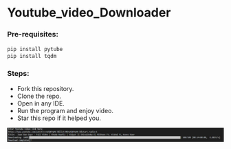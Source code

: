 # Youtube_video_Downloader
### Pre-requisites:
    pip install pytube
    pip install tqdm
### Steps:
- Fork this repository.
- Clone the repo.
- Open in any IDE.
- Run the program and enjoy video.
- Star this repo if it helped you.

![Screenshot](Capture.JPG)
